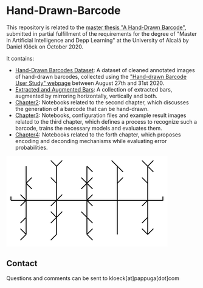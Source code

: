 # Hand-Drawn-Barcode

This repository is related to the [master thesis "A Hand-Drawn Barcode"](http://dx.doi.org/10.13140/RG.2.2.27264.87046), submitted in partial fulfillment of the requirements for the degree of "Master in Artificial Intelligence and Depp Learning" at the University of Alcalá by Daniel Klöck on October 2020.

It contains:
* [Hand-Drawn Barcodes Dataset](./Hand-Drawn%20Barcodes%20Dataset): A dataset of cleaned annotated images of hand-drawn barcodes, collected using the ["Hand-drawn Barcode User Study" webpage](https://barcode-dataset-generator.herokuapp.com/) between August 27th and 31st 2020.
* [Extracted and Augmented Bars](./Extracted%20and%20Augmented%20Bars): A collection of extracted bars, augmented by mirroring horizontally, vertically and both.
* [Chapter2](./Chapter2): Notebooks related to the second chapter, which discusses the generation of a barcode that can be hand-drawn.
* [Chapter3](./Chapter3): Notebooks, configuration files and example result images related to the third chapter, which defines a process to recognize such a barcode, trains the necessary models and evaluates them.
* [Chapter4](./Chapter4): Notebooks related to the forth chapter, which proposes encoding and deconding mechanisms while evaluating error probabilities.

![Example Barcode](./barcode.png)

## Contact

Questions and comments can be sent to kloeck[at]pappuga[dot]com